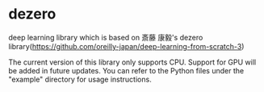 # dezero
 deep learning library which is based on 斎藤 康毅's dezero library(https://github.com/oreilly-japan/deep-learning-from-scratch-3)

The current version of this library only supports CPU. Support for GPU will be added in future updates. You can refer to the Python files under the "example" directory for usage instructions.

